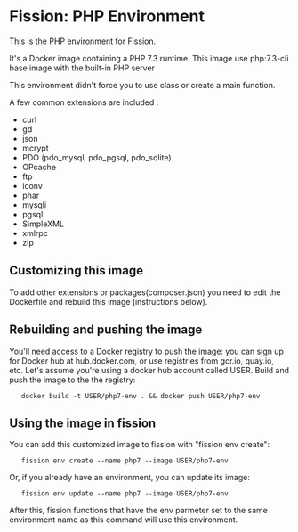 # Fission: PHP Environment

This is the PHP environment for Fission.

It's a Docker image containing a PHP 7.3 runtime. This image use php:7.3-cli base image with the built-in PHP server

This environment didn't force you to use class or create a main function.

A few common extensions are included :
- curl
- gd
- json
- mcrypt
- PDO (pdo_mysql, pdo_pgsql, pdo_sqlite)
- OPcache
- ftp
- iconv
- phar
- mysqli
- pgsql
- SimpleXML
- xmlrpc
- zip

## Customizing this image

To add other extensions or packages(composer.json) you need to edit the Dockerfile and rebuild this image (instructions below).

## Rebuilding and pushing the image

You'll need access to a Docker registry to push the image: you can
sign up for Docker hub at hub.docker.com, or use registries from
gcr.io, quay.io, etc.  Let's assume you're using a docker hub account
called USER.  Build and push the image to the the registry:

```
   docker build -t USER/php7-env . && docker push USER/php7-env
```

## Using the image in fission

You can add this customized image to fission with "fission env
create":

```
   fission env create --name php7 --image USER/php7-env
```

Or, if you already have an environment, you can update its image:

```
   fission env update --name php7 --image USER/php7-env
```

After this, fission functions that have the env parmeter set to the
same environment name as this command will use this environment.
